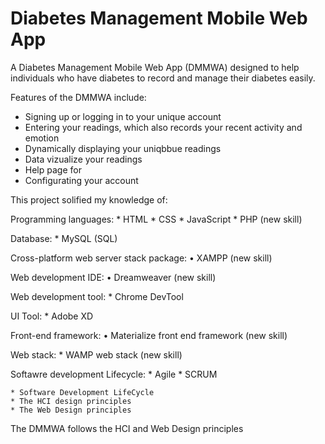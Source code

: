 # Diabetes Management Mobile Web App

A Diabetes Management Mobile Web App (DMMWA) designed to help individuals who have diabetes to record and manage their diabetes easily.

Features of the DMMWA include:
* Signing up or logging in to your unique account
* Entering your readings, which also records your recent activity and emotion
* Dynamically displaying your uniqbbue readings
* Data vizualize your readings
* Help page for 
* Configurating your account

This project solified my knowledge of:

  Programming languages:
    *	HTML 
    * CSS 
    * JavaScript 
    *	PHP (new skill)

  Database:
    *	MySQL (SQL)

  Cross-platform web server stack package:
    •	XAMPP (new skill)
    
  Web development IDE:
    •	Dreamweaver (new skill)

  Web development tool:
    * Chrome DevTool
  
  UI Tool:
    * Adobe XD

  Front-end framework:
    •	Materialize front end framework (new skill)

  Web stack:
    * WAMP web stack (new skill)

  Softawre development Lifecycle:
    * Agile
    * SCRUM

    * Software Development LifeCycle 
    * The HCI design principles
    * The Web Design principles

The DMMWA follows the HCI and Web Design principles



